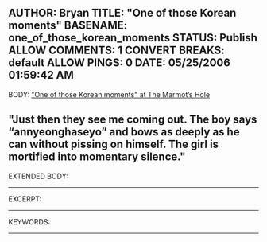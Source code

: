 AUTHOR: Bryan
TITLE: "One of those Korean moments"
BASENAME: one_of_those_korean_moments
STATUS: Publish
ALLOW COMMENTS: 1
CONVERT BREAKS: __default__
ALLOW PINGS: 0
DATE: 05/25/2006 01:59:42 AM
-----
BODY:
<a title="One of those Korean moments at The Marmot’s Hole" href="http://www.rjkoehler.com/?p=2902">"One of those Korean moments" at The Marmot’s Hole</a>

"Just then they see me coming out.  The boy says “annyeonghaseyo” and bows as deeply as he can without pissing on himself.  The girl is mortified into momentary silence."
-----
EXTENDED BODY:

-----
EXCERPT:

-----
KEYWORDS:

-----


